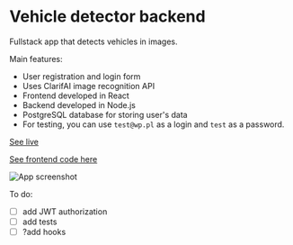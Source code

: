 # Vehicle detector backend

Fullstack app that detects vehicles in images.   

Main features:
- User registration and login form
- Uses ClarifAI image recognition API
- Frontend developed in React
- Backend developed in Node.js
- PostgreSQL database for storing user's data
- For testing, you can use `test@wp.pl` as a login and `test` as a password.

[See live](https://miloszcwen.github.io/vehicle-detector/)

[See frontend code here](https://github.com/miloszcwen/vechicle-detector)

![App screenshot](https://mcwen.netlify.app/assets/project1.f1209898c7f5a7a44986a0c268f572d7.jpg)

To do:
- [ ] add JWT authorization
- [ ] add tests
- [ ] ?add hooks
